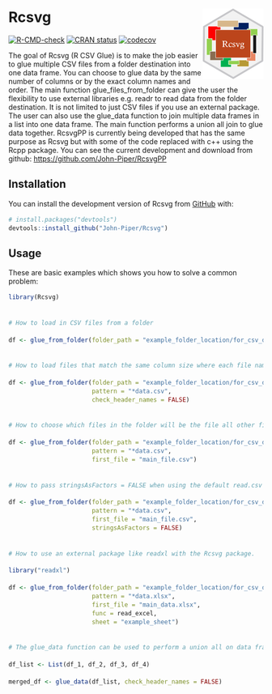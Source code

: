 
<!-- README.md is generated from README.Rmd. Please edit that file -->

# Rcsvg <img src='man/figures/logo.png' align="right" height="138.5" /></a>

<!-- badges: start -->

[![R-CMD-check](https://github.com/John-Piper/Rcsvg/workflows/R-CMD-check/badge.svg)](https://github.com/John-Piper/Rcsvg/actions)
[![CRAN
status](https://www.r-pkg.org/badges/version/Rcsvg)](https://CRAN.R-project.org/package=Rcsvg)
[![codecov](https://codecov.io/gh/John-Piper/Rcsvg/branch/main/graph/badge.svg)](https://app.codecov.io/gh/John-Piper/Rcsvg?branch=main)
<!-- badges: end -->

The goal of Rcsvg (R CSV Glue) is to make the job easier to glue
multiple CSV files from a folder destination into one data frame. You
can choose to glue data by the same number of columns or by the exact
column names and order. The main function glue_files_from_folder can
give the user the flexibility to use external libraries e.g. readr to
read data from the folder destination. It is not limited to just CSV
files if you use an external package. The user can also use the
glue_data function to join multiple data frames in a list into one data
frame. The main function performs a union all join to glue data
together. RcsvgPP is currently being developed that has the same purpose
as Rcsvg but with some of the code replaced with c++ using the Rcpp
package. You can see the current development and download from github:
<https://github.com/John-Piper/RcsvgPP>

## Installation

You can install the development version of Rcsvg from
[GitHub](https://github.com/) with:

``` r
# install.packages("devtools")
devtools::install_github("John-Piper/Rcsvg")
```

## Usage

These are basic examples which shows you how to solve a common problem:

``` r
library(Rcsvg)


# How to load in CSV files from a folder

df <- glue_from_folder(folder_path = "example_folder_location/for_csv_data/")


# How to load files that match the same column size where each file name ends with data

df <- glue_from_folder(folder_path = "example_folder_location/for_csv_data/",
                       pattern = "*data.csv",
                       check_header_names = FALSE)


# How to choose which files in the folder will be the file all other files have to match to be glued

df <- glue_from_folder(folder_path = "example_folder_location/for_csv_data/",
                       pattern = "*data.csv",
                       first_file = "main_file.csv")


# How to pass stringsAsFactors = FALSE when using the default read.csv when loading CSV files from a folder

df <- glue_from_folder(folder_path = "example_folder_location/for_csv_data/",
                       pattern = "*data.csv",
                       first_file = "main_file.csv",
                       stringsAsFactors = FALSE)


# How to use an external package like readxl with the Rcsvg package.

library("readxl")

df <- glue_from_folder(folder_path = "example_folder_location/for_csv_data/",
                       pattern = "*data.xlsx",
                       first_file = "main_data.xlsx",
                       func = read_excel,
                       sheet = "example_sheet")


# The glue_data function can be used to perform a union all on data frames in a list. Only the data frames that match the first data frame in the list will be glued together to make a single data frame.  The glue_from_folder function is wrapper around the glue_data function.

df_list <- List(df_1, df_2, df_3, df_4)

merged_df <- glue_data(df_list, check_header_names = FALSE)
```
